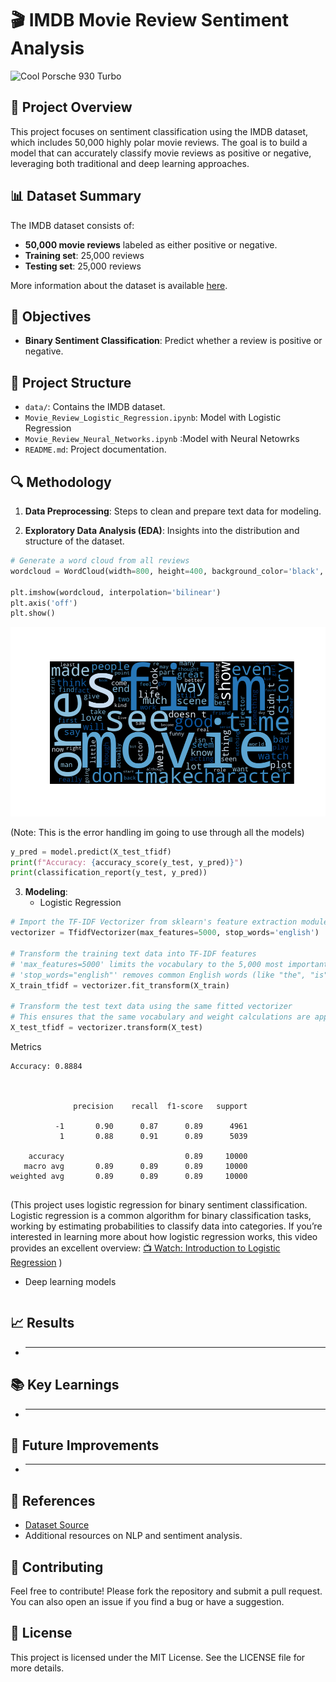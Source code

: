 # 🎬 IMDB Movie Review Sentiment Analysis

<img src="https://th-thumbnailer.cdn-si-edu.com/vCjrNaMJS4XDwEktzN75MD1wdqs=/1000x750/filters:no_upscale()/https://tf-cmsv2-smithsonianmag-media.s3.amazonaws.com/filer/bc/32/bc328d3e-22e2-41e4-b3d5-a230015d7f00/42-36911842.jpg" alt="Cool Porsche 930 Turbo" width="250" height="200"/>


## 🍿 Project Overview
This project focuses on sentiment classification using the IMDB dataset, which includes 50,000 highly polar movie reviews. The goal is to build a model that can accurately classify movie reviews as positive or negative, leveraging both traditional and deep learning approaches.

## 📊 Dataset Summary
The IMDB dataset consists of:
- **50,000 movie reviews** labeled as either positive or negative.
- **Training set**: 25,000 reviews
- **Testing set**: 25,000 reviews

More information about the dataset is available [here](https://www.kaggle.com/datasets/lakshmi25npathi/imdb-dataset-of-50k-movie-reviews/data).

## 🎯 Objectives
- **Binary Sentiment Classification**: Predict whether a review is positive or negative.

## 📂 Project Structure
- `data/`: Contains the IMDB dataset.
- `Movie_Review_Logistic_Regression.ipynb`: Model with Logistic Regression
- `Movie_Review_Neural_Networks.ipynb` :Model with Neural Netowrks
- `README.md`: Project documentation.

## 🔍 Methodology
1. **Data Preprocessing**: Steps to clean and prepare text data for modeling.


2. **Exploratory Data Analysis (EDA)**: Insights into the distribution and structure of the dataset.

```python
# Generate a word cloud from all reviews
wordcloud = WordCloud(width=800, height=400, background_color='black', colormap='Blues', max_words=100).generate(' '.join(df['cleaned_reviews']))

plt.imshow(wordcloud, interpolation='bilinear')
plt.axis('off')
plt.show()

```
![Word Cloud](results/MovieWordCloud.png)

(Note: This is the error handling im going to use through all the models)
```python
y_pred = model.predict(X_test_tfidf)
print(f"Accuracy: {accuracy_score(y_test, y_pred)}")
print(classification_report(y_test, y_pred))
```

3. **Modeling**:
   - Logistic Regression
```python
# Import the TF-IDF Vectorizer from sklearn's feature extraction module
vectorizer = TfidfVectorizer(max_features=5000, stop_words='english')  

# Transform the training text data into TF-IDF features
# 'max_features=5000' limits the vocabulary to the 5,000 most important words
# 'stop_words="english"' removes common English words (like "the", "is") to focus on meaningful words
X_train_tfidf = vectorizer.fit_transform(X_train)

# Transform the test text data using the same fitted vectorizer
# This ensures that the same vocabulary and weight calculations are applied to the test data
X_test_tfidf = vectorizer.transform(X_test)
```
Metrics
```
Accuracy: 0.8884



              precision    recall  f1-score   support

          -1       0.90      0.87      0.89      4961
           1       0.88      0.91      0.89      5039

    accuracy                           0.89     10000
   macro avg       0.89      0.89      0.89     10000
weighted avg       0.89      0.89      0.89     10000


```
(This project uses logistic regression for binary sentiment classification. Logistic regression is a common algorithm for binary classification tasks, working by estimating probabilities to classify data into categories. If you’re interested in learning more about how logistic regression works, this video provides an excellent overview: [📺 Watch: Introduction to Logistic Regression](https://www.youtube.com/watch?v=EKm0spFxFG4)
)
   - Deep learning models
```python

```

## 📈 Results
- ****

## 📚 Key Learnings
- ****

## 🚀 Future Improvements
- ****
## 📜 References
- [Dataset Source](link_to_dataset_source)
- Additional resources on NLP and sentiment analysis.


## 🤝 Contributing
Feel free to contribute! Please fork the repository and submit a pull request. You can also open an issue if you find a bug or have a suggestion.

## 📄 License

This project is licensed under the MIT License. See the LICENSE file for more details.
